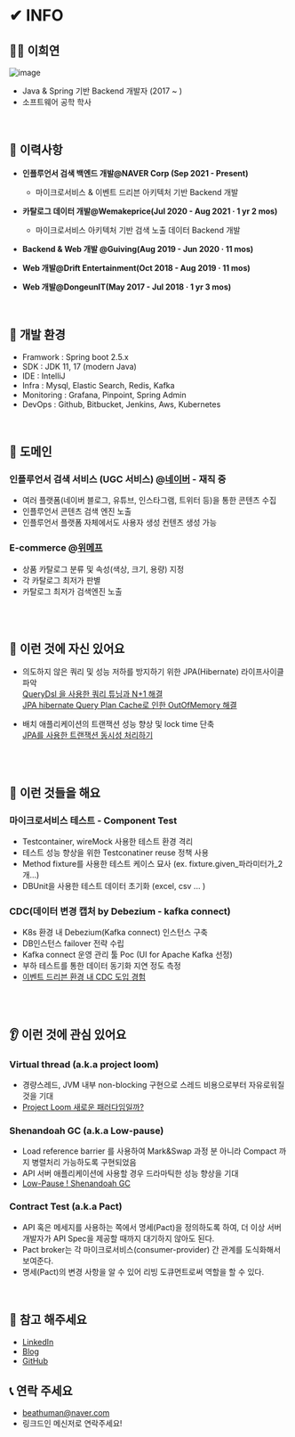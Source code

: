 # ✔ INFO

## 🙍‍♂️ 이희연 
![image](https://user-images.githubusercontent.com/51354965/172858000-9967e637-cf3f-43f7-9fb7-615a0dbd2799.png)
- Java & Spring 기반 Backend 개발자 (2017 ~ )
- 소프트웨어 공학 학사
<br>

## 📂 이력사항
- **인플루언서 검색 백엔드 개발@NAVER Corp (Sep 2021 - Present)**
  - 마이크로서비스 & 이벤트 드리븐 아키텍처 기반 Backend 개발
  
- **카탈로그 데이터 개발@Wemakeprice(Jul 2020 - Aug 2021 · 1 yr 2 mos)**
  - 마이크로서비스 아키텍처 기반 검색 노출 데이터 Backend 개발
  
- **Backend & Web 개발 @Guiving(Aug 2019 - Jun 2020 · 11 mos)**
- **Web 개발@Drift Entertainment(Oct 2018 - Aug 2019 · 11 mos)**
- **Web 개발@DongeunIT(May 2017 - Jul 2018 · 1 yr 3 mos)**
<br>

## 🔨 개발 환경
- Framwork : Spring boot 2.5.x
- SDK : JDK 11, 17 (modern Java)
- IDE : IntelliJ
- Infra : Mysql, Elastic Search, Redis, Kafka
- Monitoring : Grafana, Pinpoint, Spring Admin
- DevOps : Github, Bitbucket, Jenkins, Aws, Kubernetes 
<br>


## 🧱 도메인 
### 인플루언서 검색 서비스 (UGC 서비스) @[네이버](https://influencercenter.naver.com) - 재직 중
- 여러 플랫폼(네이버 블로그, 유튜브, 인스타그램, 트위터 등)을 통한 콘텐츠 수집
- 인플루언서 콘텐츠 검색 엔진 노출
- 인플루언서 플랫폼 자체에서도 사용자 생성 컨텐츠 생성 가능


### E-commerce @[위메프](https://wemakeprice.com)
- 상품 카탈로그 분류 및 속성(색상, 크기, 용량) 지정
- 각 카탈로그 최저가 판별
- 카탈로그 최저가 검색엔진 노출


<br><br>



## 💪 이런 것에 자신 있어요

- 의도하지 않은 쿼리 및 성능 저하를 방지하기 위한 JPA(Hibernate) 라이프사이클 파악<br>
[QueryDsl 을 사용한 쿼리 튜닝과 N+1 해결](https://velog.io/@recordsbeat/QueryDsl-%EA%B3%BC-JPA-Repository-%EC%82%AC%EC%9A%A9%EC%B2%98) <br>
[JPA hibernate Query Plan Cache로 인한 OutOfMemory 해결](https://velog.io/@recordsbeat/JPA-hibernate-Plan-Cache%EB%A1%9C-%EC%9D%B8%ED%95%9C-OutOfMemory-%ED%95%B4%EA%B2%B0) 

- 배치 애플리케이션의 트랜잭션 성능 향상 및 lock time 단축 <br>
[JPA를 사용한 트랜잭션 동시성 처리하기](https://velog.io/@recordsbeat/JPA%EC%97%90%EC%84%9C-Write-Skew-%EB%B0%A9%EC%A7%80%ED%95%98%EA%B8%B0-locking-%EC%A0%84%EB%9E%B5)

<br>
<br>


## 📑 이런 것들을 해요

### 마이크로서비스 테스트 - Component Test  
- Testcontainer, wireMock 사용한 테스트 환경 격리
- 테스트 성능 향상을 위한 Testconatiner reuse 정책 사용
- Method fixture를 사용한 테스트 케이스 묘사 (ex. fixture.given_파라미터가_2개...)
- DBUnit을 사용한 테스트 데이터 초기화 (excel, csv ... )

### CDC(데이터 변경 캡처 by Debezium - kafka connect)
- K8s 환경 내 Debezium(Kafka connect) 인스턴스 구축
- DB인스턴스 failover 전략 수립
- Kafka connect 운영 관리 툴 Poc (UI for Apache Kafka 선정)
- 부하 테스트를 통한 데이터 동기화 지연 정도 측정
- [이벤트 드리븐 환경 내 CDC 도입 경험](https://velog.io/@recordsbeat/%EB%A7%88%EC%9D%B4%ED%81%AC%EB%A1%9C%EC%84%9C%EB%B9%84%EC%8A%A4-%EC%9D%B4%EB%B2%A4%ED%8A%B8-%EB%93%9C%EB%A6%AC%EB%B8%90-%EC%95%84%ED%82%A4%ED%85%8D%EC%B2%98%EC%97%90-CDC-%EC%A0%81%EC%9A%A9-%EC%88%98%EA%B8%B0)

<br><br>


## 👂 이런 것에 관심 있어요

### Virtual thread (a.k.a project loom) 
- 경량스레드, JVM 내부 non-blocking 구현으로 스레드 비용으로부터 자유로워질 것을 기대
- [Project Loom 새로운 패러다임일까?](https://velog.io/@recordsbeat/Project-Loom-%EC%83%88%EB%A1%9C%EC%9A%B4-%ED%8C%A8%EB%9F%AC%EB%8B%A4%EC%9E%84%EC%9D%BC%EA%B9%8C)

### Shenandoah GC (a.k.a Low-pause)
- Load reference barrier 를 사용하여 Mark&Swap 과정 분 아니라 Compact 까지 병렬처리 가능하도록 구현되었음
- API 서버 애플리케이션에 사용할 경우 드라마틱한 성능 향상을 기대
- [Low-Pause ! Shenandoah GC](https://velog.io/@recordsbeat/Low-Pause-Shenandoah-GC)

### Contract Test (a.k.a Pact)
- API 혹은 메세지를 사용하는 쪽에서 명세(Pact)을 정의하도록 하여, 더 이상 서버 개발자가 API Spec을 제공할 때까지 대기하지 않아도 된다. 
- Pact broker는 각 마이크로서비스(consumer-provider) 간 관계를 도식화해서 보여준다.
- 명세(Pact)의 변경 사항을 알 수 있어 리빙 도큐먼트로써 역할을 할 수 있다.

<br>

## 📃 참고 해주세요

- [LinkedIn](https://www.linkedin.com/in/heeyeon-lee-61763a190/)
- [Blog](https://velog.io/@recordsbeat) <br>
- [GitHub](https://github.com/recordsbeat)

## 📞 연락 주세요
- beathuman@naver.com
- 링크드인 메신저로 연락주세요!

